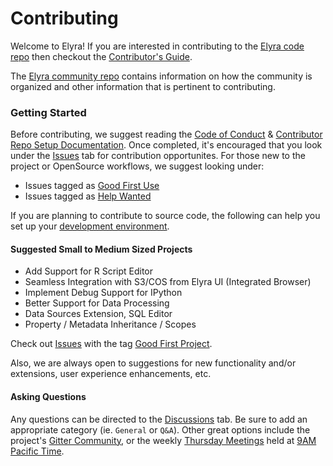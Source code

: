 <!--
{% comment %}
Copyright 2018-2021 Elyra Authors

Licensed under the Apache License, Version 2.0 (the "License");
you may not use this file except in compliance with the License.
You may obtain a copy of the License at

http://www.apache.org/licenses/LICENSE-2.0

Unless required by applicable law or agreed to in writing, software
distributed under the License is distributed on an "AS IS" BASIS,
WITHOUT WARRANTIES OR CONDITIONS OF ANY KIND, either express or implied.
See the License for the specific language governing permissions and
limitations under the License.
{% endcomment %}
-->

# Contributing

Welcome to Elyra! If you are interested in contributing to the [Elyra code repo](README.md)
then checkout the [Contributor's Guide](https://github.com/elyra-ai/community/blob/master/contributing.md). 

The [Elyra community repo](https://github.com/elyra-ai/community) contains information on how the community
is organized and other information that is pertinent to contributing.

### Getting Started

Before contributing, we suggest reading the [Code of Conduct](https://github.com/elyra-ai/community/blob/master/code-of-conduct.md) & 
[Contributor Repo Setup Documentation](https://elyra.readthedocs.io/en/latest/developer_guide/documentation.html). 
Once completed, it's encouraged that you look under the [Issues](https://github.com/elyra-ai/elyra/issues) tab for contribution opportunites.
For those new to the project or OpenSource workflows, we suggest looking under:

- Issues tagged as [Good First Use](https://github.com/elyra-ai/elyra/issues?q=is%3Aissue+is%3Aopen+sort%3Aupdated-desc+label%3A%22good+first+issue%22)
- Issues tagged as [Help Wanted](https://github.com/elyra-ai/elyra/issues?q=is%3Aissue+is%3Aopen+sort%3Aupdated-desc+label%3A%22help+wanted%22 )

If you are planning to contribute to source code, the following can help you set up your [development environment](https://elyra.readthedocs.io/en/latest/developer_guide/development-workflow.html).


#### Suggested Small to Medium Sized Projects

- Add Support for R Script Editor
- Seamless Integration with S3/COS from Elyra UI (Integrated Browser)
- Implement Debug Support for IPython
- Better Support for Data Processing
- Data Sources Extension, SQL Editor
- Property / Metadata Inheritance / Scopes

Check out [Issues](https://github.com/elyra-ai/elyra/issues) with the tag [Good First Project](https://github.com/elyra-ai/elyra/issues?q=is%3Aissue+is%3Aopen+label%3A%22good+first+project%22).

Also, we are always open to suggestions for new functionality and/or extensions, user experience enhancements, etc.

#### Asking Questions
Any questions can be directed to the [Discussions](https://github.com/elyra-ai/elyra/discussions) tab. Be sure to add an appropriate category
(ie. `General` or `Q&A`). Other great options include the project's [Gitter Community](https://gitter.im/elyra-ai/community), or the weekly
[Thursday Meetings](https://elyra.readthedocs.io/en/latest/getting_started/getting-help.html#join-the-weekly-community-meetinghttps://elyra.readthedocs.io/en/latest/getting_started/getting-help.html#join-the-weekly-community-meeting)
held at [9AM Pacific Time](https://www.thetimezoneconverter.com/?t=9%3A00%20am&tz=San%20Francisco&).